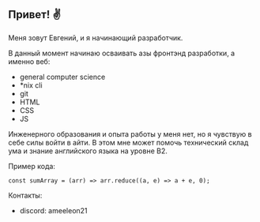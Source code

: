 ## Привет! ✌️

Меня зовут Евгений, и я начинающий разработчик.

В данный момент начинаю осваивать азы фронтэнд разработки, а именно веб:
- general computer science
- *nix cli
- git
- HTML
- CSS 
- JS

Инженерного образования и опыта работы у меня нет, но я чувствую в себе силы войти в айти. В этом мне может помочь технический склад ума и знание английского языка на уровне В2.

Пример кода:
```
const sumArray = (arr) => arr.reduce((a, e) => a + e, 0);
```

Контакты:
- discord: ameeleon21